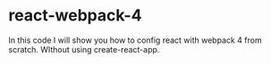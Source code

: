 # react-webpack-4
In this code I will show you how to config react with webpack 4 from scratch. WIthout using create-react-app.
